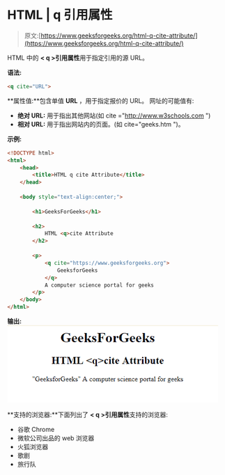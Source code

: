 # HTML | q 引用属性

> 原文:[https://www.geeksforgeeks.org/html-q-cite-attribute/](https://www.geeksforgeeks.org/html-q-cite-attribute/)

HTML 中的 **< q >引用属性**用于指定引用的源 URL。

**语法:**

```html
<q cite="URL">
```

**属性值:**包含单值 **URL** ，用于指定报价的 URL。
网址的可能值有:

*   **绝对 URL:** 用于指出其他网站(如 cite ="http://www.w3schools.com ")
*   **相对 URL:** 用于指出网站内的页面。(如 cite="geeks.htm ")。

**示例:**

```html
<!DOCTYPE html>
<html> 
    <head> 
        <title>HTML q cite Attribute</title> 
    </head> 

    <body style="text-align:center;"> 

        <h1>GeeksForGeeks</h1>

        <h2>
            HTML <q>cite Attribute 
        </h2>

        <p>
            <q cite="https://www.geeksforgeeks.org">
                GeeksforGeeks
            </q> 
            A computer science portal for geeks 
        </p> 
    </body> 
</html>                    
```

**输出:**
![](img/ca702d9ecc429264fbfad8188cb6a05f.png)

**支持的浏览器:**下面列出了 **< q >引用属性**支持的浏览器:

*   谷歌 Chrome
*   微软公司出品的 web 浏览器
*   火狐浏览器
*   歌剧
*   旅行队